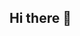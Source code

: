## Hi there 👋

<!--
Cloud & DevOps Engineer | Just starting my career journey


- 🛠️ Tech Stack
     IaC: Terraform
     Cloud: AWS
     Version Control: Git
-    🔭 Projects
     Terraform VPC Project - Built AWS VPC infrastructure using Terraform
-🌱 Expanding Skills In
    Docker & Kubernetes
    CI/CD Pipelines
    AWS Certifications
- 🎯 Goals
     Master cloud architecture
     Land my first DevOps role
     Contribute to open-source proje
- 🤝 Let's Connect!
     📧 fearlessk540@gmail.com
- 💡 Learning, building, growing in the cloud!
